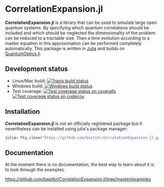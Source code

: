 # CorrelationExpansion.jl

**CorrelationExpansion.jl** is a library that can be used to simulate large open quantum systems. By specifying which quantum correlations should be included and which should be neglected the dimensionality of the problem can be reduced to a tractable size. Then a time evolution according to a master equation in this approximation can be performed completely automatically.
This package is written in [Julia] and builds on [QuantumOptics.jl].


## Development status

  * Linux/Mac build: [![Travis build status][travis-img]][travis-url]
  * Windows build: [![Windows build status][appveyor-img]][appveyor-url]
  * Test coverage:
        [![Test coverage status on coveralls][coveralls-img]][coveralls-url]
        [![Test coverage status on codecov][codecov-img]][codecov-url]


## Installation

**CorrelationExpansion.jl** is not an officially registered package but it nevertheless can be installed using julia's package manager:

```julia
julia> Pkg.clone("https://github.com/bastikr/CorrelationExpansion.jl.git")
```

## Documentation

At the moment there is no documentation, the best way to learn about it is to look through the examples.

https://github.com/bastikr/CorrelationExpansion.jl/tree/master/examples


[Julia]: http://julialang.org
[qojulia]: https://github.com/qojulia
[QuantumOptics.jl]: https://bastikr.github.io/QuantumOptics.jl

[travis-url]: https://travis-ci.org/bastikr/CorrelationExpansion.jl
[travis-img]: https://api.travis-ci.org/bastikr/CorrelationExpansion.jl.png?branch=master

[appveyor-url]: https://ci.appveyor.com/project/bastikr/correlationexpansion-jl/branch/master
[appveyor-img]: https://ci.appveyor.com/api/projects/status/heib5o43485r90uq/branch/master?svg=true

[coveralls-url]: https://coveralls.io/github/bastikr/CorrelationExpansion.jl?branch=master
[coveralls-img]: https://coveralls.io/repos/github/bastikr/CorrelationExpansion.jl/badge.svg?branch=master

[codecov-url]: https://codecov.io/gh/bastikr/CorrelationExpansion.jl
[codecov-img]: https://codecov.io/gh/bastikr/CorrelationExpansion.jl/branch/master/graph/badge.svg
